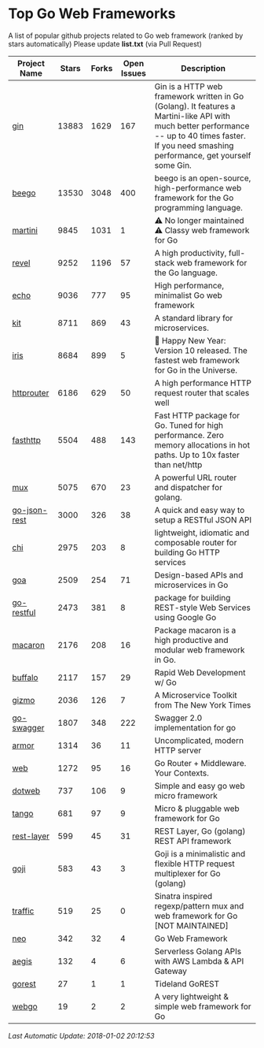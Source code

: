# Top Go Web Frameworks
A list of popular github projects related to Go web framework (ranked by stars automatically)
Please update **list.txt** (via Pull Request)

| Project Name | Stars | Forks | Open Issues | Description |
| ------------ | ----- | ----- | ----------- | ----------- |
| [gin](https://github.com/gin-gonic/gin) | 13883 | 1629 | 167 | Gin is a HTTP web framework written in Go (Golang). It features a Martini-like API with much better performance -- up to 40 times faster. If you need smashing performance, get yourself some Gin. |
| [beego](https://github.com/astaxie/beego) | 13530 | 3048 | 400 | beego is an open-source, high-performance web framework for the Go programming language. |
| [martini](https://github.com/go-martini/martini) | 9845 | 1031 | 1 | ⚠️ No longer maintained ⚠️  Classy web framework for Go |
| [revel](https://github.com/revel/revel) | 9252 | 1196 | 57 | A high productivity, full-stack web framework for the Go language. |
| [echo](https://github.com/labstack/echo) | 9036 | 777 | 95 | High performance, minimalist Go web framework |
| [kit](https://github.com/go-kit/kit) | 8711 | 869 | 43 | A standard library for microservices. |
| [iris](https://github.com/kataras/iris) | 8684 | 899 | 5 |  :gift: Happy New Year: Version 10 released. The fastest web framework for Go in the Universe. |
| [httprouter](https://github.com/julienschmidt/httprouter) | 6186 | 629 | 50 | A high performance HTTP request router that scales well |
| [fasthttp](https://github.com/valyala/fasthttp) | 5504 | 488 | 143 | Fast HTTP package for Go. Tuned for high performance. Zero memory allocations in hot paths. Up to 10x faster than net/http |
| [mux](https://github.com/gorilla/mux) | 5075 | 670 | 23 | A powerful URL router and dispatcher for golang. |
| [go-json-rest](https://github.com/ant0ine/go-json-rest) | 3000 | 326 | 38 | A quick and easy way to setup a RESTful JSON API |
| [chi](https://github.com/go-chi/chi) | 2975 | 203 | 8 | lightweight, idiomatic and composable router for building Go HTTP services |
| [goa](https://github.com/goadesign/goa) | 2509 | 254 | 71 | Design-based APIs and microservices in Go |
| [go-restful](https://github.com/emicklei/go-restful) | 2473 | 381 | 8 | package for building REST-style Web Services using Google Go |
| [macaron](https://github.com/go-macaron/macaron) | 2176 | 208 | 16 | Package macaron is a high productive and modular web framework in Go. |
| [buffalo](https://github.com/gobuffalo/buffalo) | 2117 | 157 | 29 | Rapid Web Development w/ Go |
| [gizmo](https://github.com/NYTimes/gizmo) | 2036 | 126 | 7 | A Microservice Toolkit from The New York Times |
| [go-swagger](https://github.com/go-swagger/go-swagger) | 1807 | 348 | 222 | Swagger 2.0 implementation for go |
| [armor](https://github.com/labstack/armor) | 1314 | 36 | 11 | Uncomplicated, modern HTTP server |
| [web](https://github.com/gocraft/web) | 1272 | 95 | 16 | Go Router + Middleware. Your Contexts. |
| [dotweb](https://github.com/devfeel/dotweb) | 737 | 106 | 9 | Simple and easy go web micro framework |
| [tango](https://github.com/lunny/tango) | 681 | 97 | 9 | Micro & pluggable web framework for Go |
| [rest-layer](https://github.com/rs/rest-layer) | 599 | 45 | 31 | REST Layer, Go (golang) REST API framework |
| [goji](https://github.com/goji/goji) | 583 | 43 | 3 | Goji is a minimalistic and flexible HTTP request multiplexer for Go (golang) |
| [traffic](https://github.com/pilu/traffic) | 519 | 25 | 0 | Sinatra inspired regexp/pattern mux and web framework for Go [NOT MAINTAINED] |
| [neo](https://github.com/ivpusic/neo) | 342 | 32 | 4 | Go Web Framework |
| [aegis](https://github.com/tmaiaroto/aegis) | 132 | 4 | 6 | Serverless Golang APIs with AWS Lambda & API Gateway |
| [gorest](https://github.com/tideland/gorest) | 27 | 1 | 1 | Tideland GoREST |
| [webgo](https://github.com/bnkamalesh/webgo) | 19 | 2 | 2 | A very lightweight & simple web framework for Go |

*Last Automatic Update: 2018-01-02 20:12:53*